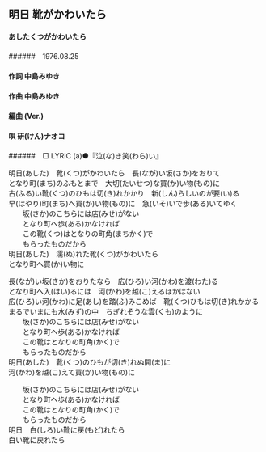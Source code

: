 ## 明日 靴がかわいたら
#### あしたくつがかわいたら
######　1976.08.25　


#### 作詞       中島みゆき
#### 作曲       中島みゆき
#### 編曲 (Ver.)
#### 唄         研(けん)ナオコ
######　□ LYRIC (a)●『泣(な)き笑(わら)い』



明日(あした)　靴(くつ)がかわいたら　長(なが)い坂(さか)をおりて  
となり町(まち)のふもとまで　大切(たいせつ)な買(か)い物(もの)に  
古(ふる)い靴(くつ)のひもは切(き)れかかり　新(しん)らしいのが要(い)る  
早(はやり)町(まち)へ買(か)い物(もの)に　急(いそ)いで歩(ある)いてゆく  
　　坂(さか)のこちらには店(みせ)がない  
　　となり町へ歩(ある)かなければ  
　　この靴(くつ)はとなりの町角(まちかく)で  
　　もらったものだから  
明日(あした)　濡(ぬ)れた靴(くつ)がかわいたら  
となり町へ買(か)い物に  

長(なが)い坂(さか)をおりたなら　広(ひろ)い河(かわ)を渡(わた)る  
となり町へ入(はい)るには　河(かわ)を越(こ)えるほかはない  
広(ひろ)い河(かわ)に足(あし)を踏(ふ)みこめば　靴(くつ)ひもは切(き)れかかる  
まるでいまにも水(みず)の中　ちぎれそうな雲(くも)のように  
　　坂(さか)のこちらには店(みせ)がない  
　　となり町へ歩(ある)かなければ  
　　この靴はとなりの町角(かく)で  
　　もらったものだから  
明日(あした)　靴(くつ)のひもが切(き)れぬ間(ま)に  
河(かわ)を越(こ)えて買(か)い物(もの)に  

　　坂(さか)のこちらには店(みせ)がない  
　　となり町へ歩(ある)かなければ  
　　この靴はとなりの町角(かく)で  
　　もらったものだから  
明日　白(しろ)い靴に戻(もど)れたら　  
白い靴に戻れたら  
